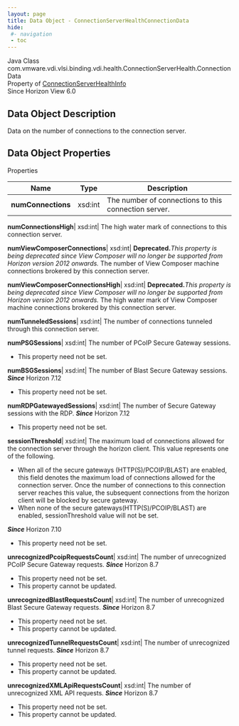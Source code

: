 ```yaml
---
layout: page
title: Data Object - ConnectionServerHealthConnectionData
hide:
 #- navigation
 - toc
---
```






Java Class
    com.vmware.vdi.vlsi.binding.vdi.health.ConnectionServerHealth.ConnectionData  
Property of
     [ConnectionServerHealthInfo](vdi.health.ConnectionServerHealth.ConnectionServerHealthInfo.md#field_detail)  
Since 
    Horizon View 6.0

## Data Object Description 

Data on the number of connections to the connection server. 

## Data Object Properties

Properties

Name |  Type |  Description   
---|---|---  
**numConnections**|  xsd:int|  The number of connections to this connection server.   
  
**numConnectionsHigh**|  xsd:int|  The high water mark of connections to this connection server.   
  
**numViewComposerConnections**|  xsd:int| **Deprecated.**_This property is being deprecated since View Composer will no longer be supported from Horizon version 2012 onwards._ The number of View Composer machine connections brokered by this connection server.   
  
**numViewComposerConnectionsHigh**|  xsd:int| **Deprecated.**_This property is being deprecated since View Composer will no longer be supported from Horizon version 2012 onwards._ The high water mark of View Composer machine connections brokered by this connection server.   
  
**numTunneledSessions**|  xsd:int|  The number of connections tunneled through this connection server.   
  
**numPSGSessions**|  xsd:int|  The number of PCoIP Secure Gateway sessions.   


* This property need not be set.

  
**numBSGSessions**|  xsd:int|  The number of Blast Secure Gateway sessions.  **_Since_** Horizon 7.12  


* This property need not be set.

  
**numRDPGatewayedSessions**|  xsd:int|  The number of Secure Gateway sessions with the RDP.  **_Since_** Horizon 7.12  


* This property need not be set.

  
**sessionThreshold**|  xsd:int|  The maximum load of connections allowed for the connection server through the horizon client. This value represents one of the following. 

  * When all of the secure gateways (HTTP(S)/PCOIP/BLAST) are enabled, this field denotes the maximum load of connections allowed for the connection server. Once the number of connections to this connection server reaches this value, the subsequent connections from the horizon client will be blocked by secure gateway.
  * When none of the secure gateways(HTTP(S)/PCOIP/BLAST) are enabled, sessionThreshold value will not be set.

**_Since_** Horizon 7.10  


* This property need not be set.

  
**unrecognizedPcoipRequestsCount**|  xsd:int|  The number of unrecognized PCoIP Secure Gateway requests.  **_Since_** Horizon 8.7  


* This property need not be set.
* This property cannot be updated.

  
**unrecognizedBlastRequestsCount**|  xsd:int|  The number of unrecognized Blast Secure Gateway requests.  **_Since_** Horizon 8.7  


* This property need not be set.
* This property cannot be updated.

  
**unrecognizedTunnelRequestsCount**|  xsd:int|  The number of unrecognized tunnel requests.  **_Since_** Horizon 8.7  


* This property need not be set.
* This property cannot be updated.

  
**unrecognizedXMLApiRequestsCount**|  xsd:int|  The number of unrecognized XML API requests.  **_Since_** Horizon 8.7  


* This property need not be set.
* This property cannot be updated.

  
  
  
  
  
  

